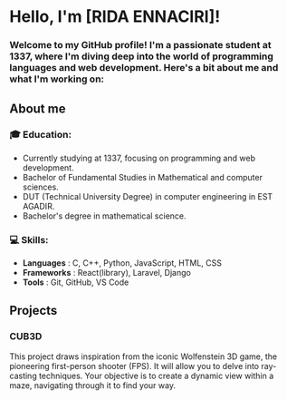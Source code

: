 # Hello, I'm [RIDA ENNACIRI]!

### Welcome to my GitHub profile! I'm a passionate student at 1337, where I'm diving deep into the world of programming languages and web development. Here's a bit about me and what I'm working on:
## About me
### 🎓 **Education**:
  - Currently studying at 1337, focusing on programming and web development.
  - Bachelor of Fundamental Studies in Mathematical and computer sciences.
  - DUT (Technical University Degree) in computer engineering in EST AGADIR.
  - Bachelor's degree in mathematical science.
### 💻 **Skills**:
  - **Languages** :  C, C++, Python, JavaScript, HTML, CSS
  - **Frameworks** :  React(library), Laravel, Django
  - **Tools**     :  Git, GitHub, VS Code
## Projects
  ### CUB3D
  This project draws inspiration from the iconic Wolfenstein 3D game, the pioneering first-person shooter (FPS). It will allow you to delve into ray-casting techniques. Your objective is to create a dynamic view within a maze, navigating through it to find your way.
